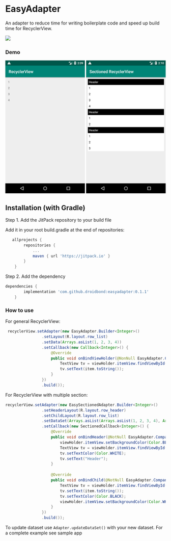 # EasyAdapter
An adapter to reduce time for writing boilerplate code and speed up build time for RecyclerView.

[![](https://jitpack.io/v/droidbond/easyadapter.svg)](https://jitpack.io/v/droidbond/easyadapter)

### Demo
<img src="https://github.com/droidbond/easyadapter/blob/master/device-2019-01-01-141001.png" width="250"> <img src="https://github.com/droidbond/easyadapter/blob/master/device-2019-01-01-141017.png" width="250">

## Installation (with Gradle)
Step 1. Add the JitPack repository to your build file

Add it in your root build.gradle at the end of repositories:
```groovy
   allprojects {
		repositories {
			...
			maven { url 'https://jitpack.io' }
		}
	}
```
Step 2. Add the dependency

```groovy
dependencies {
		implementation 'com.github.droidbond:easyadapter:0.1.1'
	}
```
	
### How to use

For general RecyclerView:

```java
 recyclerView.setAdapter(new EasyAdapter.Builder<Integer>()
                .setLayout(R.layout.row_list)
                .setData(Arrays.asList(1, 2, 3, 4))
                .setCallback(new Callback<Integer>() {
                    @Override
                    public void onBindViewHolder(@NonNull EasyAdapter.Companion.ViewHolder viewHolder, @NonNull View itemView, int position, Integer item) {
                        TextView tv = viewHolder.itemView.findViewById(R.id.textView);
                        tv.setText(item.toString());
                    }
                })
                .build());

```

For RecyclerView with multiple section:

```java
recyclerView.setAdapter(new EasySectionedAdapter.Builder<Integer>()
                .setHeaderLayout(R.layout.row_header)
                .setChildLayout(R.layout.row_list)
                .setDataSet(Arrays.asList(Arrays.asList(1, 2, 3, 4), Arrays.asList(1, 2), Arrays.asList(1, 2, 3)))
                .setCallback(new SectionedCallback<Integer>() {
                    @Override
                    public void onBindHeader(@NotNull EasyAdapter.Companion.ViewHolder viewHolder, int section) {
                        viewHolder.itemView.setBackgroundColor(Color.BLACK);
                        TextView tv = viewHolder.itemView.findViewById(R.id.textView);
                        tv.setTextColor(Color.WHITE);
                        tv.setText("Header");
                    }

                    @Override
                    public void onBindChild(@NotNull EasyAdapter.Companion.ViewHolder viewHolder, int section, int positionInSection, int position, Integer item) {
                        TextView tv = viewHolder.itemView.findViewById(R.id.textView);
                        tv.setText(item.toString());
                        tv.setTextColor(Color.BLACK);
                        viewHolder.itemView.setBackgroundColor(Color.WHITE);
                    }
                })
                .build());
```

To update dataset use ```Adapter.updateDataSet()``` with your new dataset.
For a complete example see sample app
